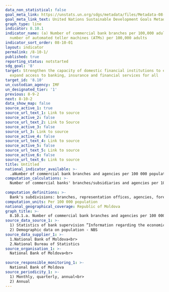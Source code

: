 ```yaml
---
data_non_statistical: false
goal_meta_link: https://unstats.un.org/sdgs/metadata/files/Metadata-08-10-01.pdf
goal_meta_link_text: United Nations Sustainable Development Goals Metadata (pdf 525kB)
graph_type: line
indicator: 8.10.1
indicator_name: (a) Number of commercial bank branches per 100,000 adults and (b)
  number of automated teller machines (ATMs) per 100,000 adults
indicator_sort_order: 08-10-01
layout: indicator
permalink: /8-10-1/
published: true
reporting_status: notstarted
sdg_goal: '8'
target: Strengthen the capacity of domestic financial institutions to encourage and
  expand access to banking, insurance and financial services for all
target_id: '8.10'
un_custodian_agency: IMF
un_designated_tier: '1'
previous: 8-9-2
next: 8-10-2
data_show_map: false
source_active_1: true
source_url_text_1: Link to source
source_active_2: false
source_url_text_2: Link to Source
source_active_3: false
source_url_3: Link to source
source_active_4: false
source_url_text_4: Link to source
source_active_5: false
source_url_text_5: Link to source
source_active_6: false
source_url_text_6: Link to source
title: Untitled
national_indicator_available: >-
  .aNumber of commercial bank branches and agencies per 100 000 population (18+)*
computation_calculations: >-
  Number of commercial banks' branches/subsidiaries and agencies per 100 000 population aged 18 years old and over.<br> 
  
computation_definitions: >-
  Bank's subdivisions: branches, representation offices, agencies, foreign currency exchange offices. The bank's branch carries out on behalf of the bank all or some of the activities envisaged in the license issued to the bank and acts within the limits of the powers provided by the bank. The representative office of the bank is not entitled to carry out activities envisaged in the license issued to the back and other activities, except for the information, representation and defence of bank's interests. The agency may carry out activities (including those with foreign exchange offices) determined by the bank in line with the list of activities established in the held license, in the normative acts of the National Bank of Moldova. The foreign currency exchange office carries out its activity in line with Law No. 62/2008 on foreign currency regulation.
computation_units: Per 100 000 population
national_geographical_coverage: Republic of Moldova
graph_title: >-
  8.10.1.a. Number of commercial bank branches and agencies per 100 000 population (18+)*
source_data_source_1: >-
  1) Statistics of bank supervision ”Information regarding the economic-financial activity of the banks from the RM”, Statistical Report ORD 3.3A „Diverse information” - NBM<br> 
  2) Demographic data on population - NBS 
source_data_supplier_1: >-
  1.National Bank of Moldova<br> 
  2.National Bureau of Statistics
source_organisation_1: >-
  National Bank of Moldova<br> 
  
source_responsible_monitoring_1: >-
  National Bank of Moldova
source_periodicity_1: >-
  1) Monthly, quarterly, annual<br> 
  2) Annual
---
```

